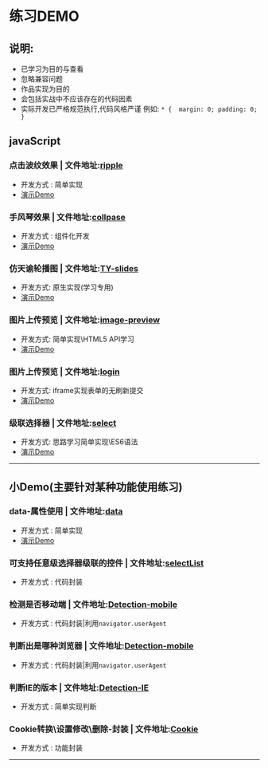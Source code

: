 # 练习DEMO
## 说明:
- 已学习为目的与查看
- 忽略兼容问题
- 作品实现为目的
- 会包括实战中不应该存在的代码因素
- 实际开发已严格规范执行,代码风格严谨
例如:
 `` * { 
        margin: 0;
        padding: 0;
     } ``
## javaScript

### 点击波纹效果 | 文件地址:[ripple](./JavaScript/ripple/)
- 开发方式 : 简单实现
- [演示Demo](https://mutoumiao.github.io/sample-reels/JavaScript/ripple/ripple.html)

### 手风琴效果 | 文件地址:[collpase](./JavaScript/collpase/)
- 开发方式 : 组件化开发 
- [演示Demo](https://mutoumiao.github.io/sample-reels/JavaScript/collpase/collpase.html)

### 仿天谕轮播图 | 文件地址:[TY-slides](./JavaScript/TY-slides/)
- 开发方式: 原生实现(学习专用)
- [演示Demo](https://mutoumiao.github.io/sample-reels/JavaScript/TY-slides/index.html)

### 图片上传预览 | 文件地址:[image-preview](./JavaScript/image-preview/)
- 开发方式: 简单实现\HTML5 API学习
- [演示Demo](https://mutoumiao.github.io/sample-reels/JavaScript/image-preview/image.html)

### 图片上传预览 | 文件地址:[login](./JavaScript/login/)
- 开发方式: iframe实现表单的无刷新提交
- [演示Demo](https://mutoumiao.github.io/sample-reels/JavaScript/login/login.html)

### 级联选择器 | 文件地址:[select](./JavaScript/select/)
- 开发方式: 思路学习简单实现\ES6语法
- [演示Demo](https://mutoumiao.github.io/sample-reels/JavaScript/select/select.html)

---------------------------------------------------------
## 小Demo(主要针对某种功能使用练习)

### data-属性使用 | 文件地址:[data](./min-demo/data.html)
- 开发方式 : 简单实现
- [演示Demo](https://mutoumiao.github.io/sample-reels/min-demo/data.html)
### 可支持任意级选择器级联的控件 | 文件地址:[selectList](./min-demo/selectList.js)
- 开发方式 : 代码封装
### 检测是否移动端 | 文件地址:[Detection-mobile](./min-demo/Detection-mobile.js)
- 开发方式 : 代码封装|利用`navigator.userAgent`
### 判断出是哪种浏览器 | 文件地址:[Detection-mobile](./min-demo/Detection-browser.js)
- 开发方式 : 代码封装|利用`navigator.userAgent`
### 判断IE的版本 | 文件地址:[Detection-IE](./min-demo/Detection-IE.js)
- 开发方式 : 简单实现判断
### Cookie转换\设置修改\删除-封装 | 文件地址:[Cookie](./min-demo/cookie.js)
- 开发方式 : 功能封装

----------------------------------------------------------

